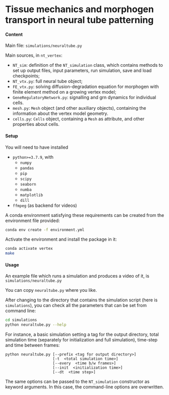 # Tissue mechanics and morphogen transport in neural tube patterning

#### Content

Main file: `simulations/neuraltube.py`

Main sources, in `nt_vertex`:
- `NT_sim`: definition of the `NT_simulation` class, which contains methods to set up output files, input parameters, run simulation, save and load checkpoints;
- `NT_vtx.py`: full neural tube object;
- `FE_vtx.py`: solving diffusion-degradation equation for morphogen with finite element method on a growing vertex model;
- `GeneRegulatoryNetwork.py`: signalling and grn dynamics for individual cells.
- `mesh.py`: `Mesh` object (and other auxiliary objects), containing the information about the vertex model geometry.
- `cells.py`: `Cells` object, containing a `Mesh` as attribute, and other properties about cells.


#### Setup

You will need to have installed 
- `python>=3.7.9`, with
	- `numpy`
	- `pandas`
	- `pip`
	- `scipy`
	- `seaborn`
	- `numba`
	- `matplotlib`
	- `dill`
- `ffmpeg` (as backend for videos)

A conda environment satisfying these requirements can be created from the environment file provided:
```bash
conda env create -f environment.yml
```

Activate the environment and install the package in it:
```bash
conda activate vertex
make
```


#### Usage

An example file which runs a simulation and produces a video of it, is
`simulations/neuraltube.py`

You can copy `neuraltube.py` where you like.

After changing to the directory that contains the simulation script (here is `simulations`), you can check all the parameters that can be set from command line:
```bash
cd simulations
python neuraltube.py --help
```

For instance, a basic simulation setting a tag for the output directory, total simulation time (separately for initialization and full simulation), time-step and time between frames:
```
python neuraltube.py [--prefix <tag for output directory>]
					 [-t  <total simulation time>]
					 [--every  <time b/w frames>]
					 [--init  <initialization time>]
					 [--dt  <time step>]
```

The same options can be passed to the `NT_simulation` constructor as keyword arguments. In this case, the command-line options are overwritten.
